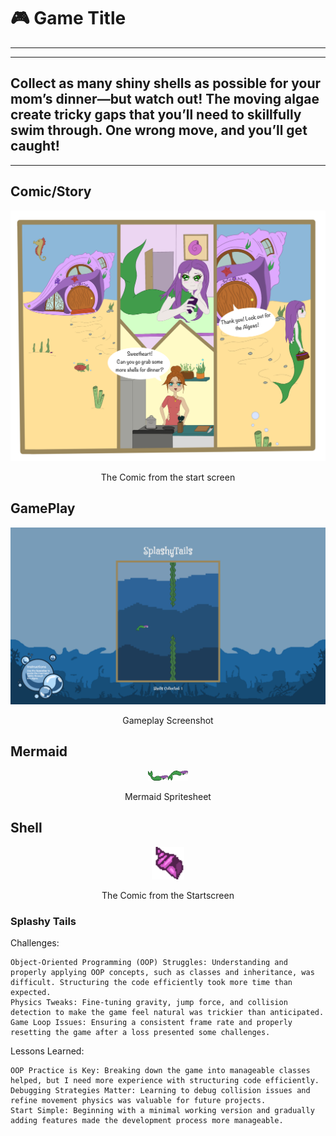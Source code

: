 # 🎮 **Game Title** 
---
---
Collect as many shiny shells as possible for your mom’s dinner—but watch out! The moving algae create tricky gaps that you’ll need to skillfully swim through. One wrong move, and you’ll get caught!
---
---

## Comic/Story
<div style="text-align: center;">
  <img src="ComicStartscreen.png" alt="Comic" width="600">
  <p>The Comic from the start screen</p>
</div>

## GamePlay
<div style="text-align: center;">
  <img src="Toth_Laetitia_02.png" alt="Gameplay Screenshot" width="600">
  <p>Gameplay Screenshot</p>
</div>

## Mermaid
<div style="text-align: center;">
  <img src="MermaidSprites.png" alt="Mermaid Spritesheet" width="64">
  <p>Mermaid Spritesheet</p>
</div>

## Shell
<div style="text-align: center;">
  <img src="Shell.png" alt="Shell" width="52">
  <p>The Comic from the Startscreen</p>
</div>


### Splashy Tails


Challenges:

    Object-Oriented Programming (OOP) Struggles: Understanding and properly applying OOP concepts, such as classes and inheritance, was difficult. Structuring the code efficiently took more time than expected.
    Physics Tweaks: Fine-tuning gravity, jump force, and collision detection to make the game feel natural was trickier than anticipated.
    Game Loop Issues: Ensuring a consistent frame rate and properly resetting the game after a loss presented some challenges.

Lessons Learned:

    OOP Practice is Key: Breaking down the game into manageable classes helped, but I need more experience with structuring code efficiently.
    Debugging Strategies Matter: Learning to debug collision issues and refine movement physics was valuable for future projects.
    Start Simple: Beginning with a minimal working version and gradually adding features made the development process more manageable.
